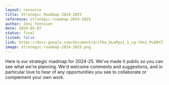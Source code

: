 ```yaml
---
layout: resource
title: Strategic Roadmap 2024-2025
reference: strategic-roadmap-2024-2025
author: Jeni Tennison
date: 2024-05-07
status: final
listed: false
link: https://docs.google.com/document/d/1Tko_bLwPps1_1_cg-Y4nJ_Pu88YZ1R26rwtQ9IW5jCs/edit#heading=h.jgmduqp1336
image: strategic-roadmap-2024-2025.png
---
```

Here is our strategic roadmap for 2024-25. We've made it public so you can see what we're planning. We'd welcome comments and suggestions, and in particular love to hear of any opportunities you see to collaborate or complement your own work.